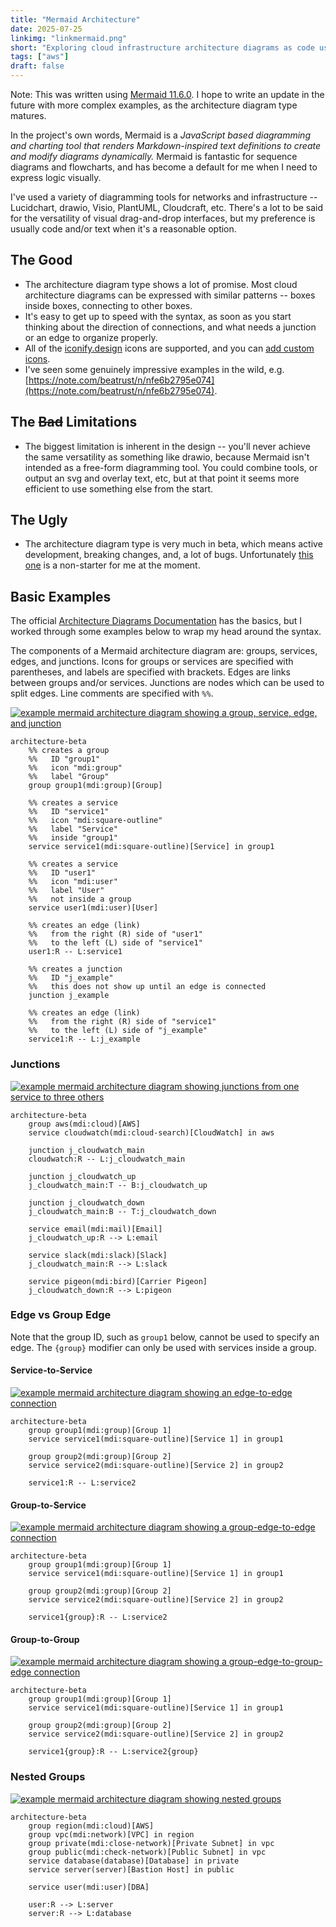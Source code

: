 ```yaml
---
title: "Mermaid Architecture"
date: 2025-07-25
linkimg: "linkmermaid.png"
short: "Exploring cloud infrastructure architecture diagrams as code using the Mermaid architecture beta."
tags: ["aws"]
draft: false
---
```

Note: This was written using [Mermaid 11.6.0](https://github.com/mermaid-js/mermaid/releases/tag/mermaid%4011.6.0). I hope to write an update in the future with more complex examples, as the architecture diagram type matures. 

In the project's own words, Mermaid is a <i>JavaScript based diagramming and charting tool that renders Markdown-inspired text definitions to create and modify diagrams dynamically.</i> Mermaid is fantastic for sequence diagrams and flowcharts, and has become a default for me when I need to express logic visually.

I've used a variety of diagramming tools for networks and infrastructure -- Lucidchart, drawio, Visio, PlantUML, Cloudcraft, etc. There's a lot to be said for the versatility of visual drag-and-drop interfaces, but my preference is usually code and/or text when it's a reasonable option.

## The Good

- The architecture diagram type shows a lot of promise. Most cloud architecture diagrams can be expressed with similar patterns -- boxes inside boxes, connecting to other boxes.
- It's easy to get up to speed with the syntax, as soon as you start thinking about the direction of connections, and what needs a junction or an edge to organize properly.
- All of the [iconify.design](https://icon-sets.iconify.design/) icons are supported, and you can [add custom icons](https://mermaid.js.org/config/icons.html).
- I've seen some genuinely impressive examples in the wild, e.g. [https://note.com/beatrust/n/nfe6b2795e074](https://note.com/beatrust/n/nfe6b2795e074).

## The ~~Bad~~ Limitations

- The biggest limitation is inherent in the design -- you'll never achieve the same versatility as something like drawio, because Mermaid isn't intended as a free-form diagramming tool. You could combine tools, or output an svg and overlay text, etc, but at that point it seems more efficient to use something else from the start.

## The Ugly

- The architecture diagram type is very much in beta, which means active development, breaking changes, and, a lot of bugs. Unfortunately [this one](https://github.com/mermaid-js/mermaid/issues/6519) is a non-starter for me at the moment.

## Basic Examples

The official [Architecture Diagrams Documentation](https://mermaid.js.org/syntax/architecture.html) has the basics, but I worked through some examples below to wrap my head around the syntax.

The components of a Mermaid architecture diagram are: groups, services, edges, and junctions. Icons for groups or services are specified with parentheses, and labels are specified with brackets. Edges are links between groups and/or services. Junctions are nodes which can be used to split edges. Line comments are specified with `%%`.

<a href="mermaid_example1.svg"><img class="image-center" alt="example mermaid architecture diagram showing a group, service, edge, and junction" src="mermaid_example1.svg" /></a>

```mermaid
architecture-beta
    %% creates a group
    %%   ID "group1" 
    %%   icon "mdi:group"
    %%   label "Group"
    group group1(mdi:group)[Group]

    %% creates a service
    %%   ID "service1" 
    %%   icon "mdi:square-outline"
    %%   label "Service"
    %%   inside "group1"
    service service1(mdi:square-outline)[Service] in group1

    %% creates a service
    %%   ID "user1"
    %%   icon "mdi:user"
    %%   label "User"
    %%   not inside a group
    service user1(mdi:user)[User]

    %% creates an edge (link)
    %%   from the right (R) side of "user1"
    %%   to the left (L) side of "service1"
    user1:R -- L:service1

    %% creates a junction 
    %%   ID "j_example"
    %%   this does not show up until an edge is connected
    junction j_example

    %% creates an edge (link)
    %%   from the right (R) side of "service1"
    %%   to the left (L) side of "j_example"
    service1:R -- L:j_example
```


### Junctions

<a href="mermaid_junctions.svg"><img class="image-center" alt="example mermaid architecture diagram showing junctions from one service to three others" src="mermaid_junctions.svg" /></a>

```mermaid
architecture-beta
    group aws(mdi:cloud)[AWS]
    service cloudwatch(mdi:cloud-search)[CloudWatch] in aws

    junction j_cloudwatch_main
    cloudwatch:R -- L:j_cloudwatch_main

    junction j_cloudwatch_up
    j_cloudwatch_main:T -- B:j_cloudwatch_up

    junction j_cloudwatch_down
    j_cloudwatch_main:B -- T:j_cloudwatch_down

    service email(mdi:mail)[Email]
    j_cloudwatch_up:R --> L:email

    service slack(mdi:slack)[Slack]
    j_cloudwatch_main:R --> L:slack

    service pigeon(mdi:bird)[Carrier Pigeon]
    j_cloudwatch_down:R --> L:pigeon
```


### Edge vs Group Edge

Note that the group ID, such as `group1` below, cannot be used to specify an edge. The `{group}` modifier can only be used with services inside a group. 

#### Service-to-Service

<a href="mermaid_group_edge_edge.svg"><img class="image-center" alt="example mermaid architecture diagram showing an edge-to-edge connection" src="mermaid_group_edge_edge.svg" /></a>

```mermaid
architecture-beta
    group group1(mdi:group)[Group 1]
    service service1(mdi:square-outline)[Service 1] in group1

    group group2(mdi:group)[Group 2]
    service service2(mdi:square-outline)[Service 2] in group2

    service1:R -- L:service2
```


#### Group-to-Service

<a href="mermaid_group_groupedge_edge.svg"><img class="image-center" alt="example mermaid architecture diagram showing a group-edge-to-edge connection" src="mermaid_group_groupedge_edge.svg" /></a>

```mermaid
architecture-beta
    group group1(mdi:group)[Group 1]
    service service1(mdi:square-outline)[Service 1] in group1

    group group2(mdi:group)[Group 2]
    service service2(mdi:square-outline)[Service 2] in group2

    service1{group}:R -- L:service2
```


#### Group-to-Group

<a href="mermaid_group_groupedge_groupedge.svg"><img class="image-center" alt="example mermaid architecture diagram showing a group-edge-to-group-edge connection" src="mermaid_group_groupedge_groupedge.svg" /></a>

```mermaid
architecture-beta
    group group1(mdi:group)[Group 1]
    service service1(mdi:square-outline)[Service 1] in group1

    group group2(mdi:group)[Group 2]
    service service2(mdi:square-outline)[Service 2] in group2

    service1{group}:R -- L:service2{group}
```


### Nested Groups

<a href="mermaid_nested_groups.svg"><img class="image-center" alt="example mermaid architecture diagram showing nested groups" src="mermaid_nested_groups.svg" /></a>

```mermaid
architecture-beta
    group region(mdi:cloud)[AWS]
    group vpc(mdi:network)[VPC] in region
    group private(mdi:close-network)[Private Subnet] in vpc
    group public(mdi:check-network)[Public Subnet] in vpc
    service database(database)[Database] in private
    service server(server)[Bastion Host] in public

    service user(mdi:user)[DBA]

    user:R --> L:server
    server:R --> L:database
```
